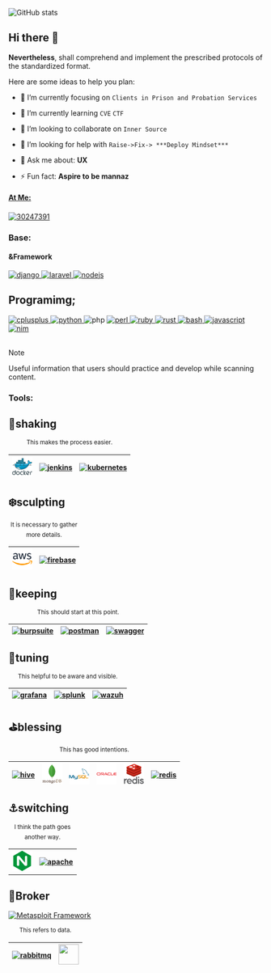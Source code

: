 ![GitHub stats](https://github-readme-stats.vercel.app/api?username=supertee003&show_icons=truer&rank_icon=github&theme=onedark)
## Hi there 👋


**Nevertheless**, shall comprehend and implement the prescribed protocols of the standardized format.

Here are some ideas to help you plan:

- 🔭 I’m currently focusing on
  `Clients in Prison and Probation Services`
  
- 🌱 I’m currently learning 
  `CVE`
  `CTF`
  
- 👯 I’m looking to collaborate on 
  `Inner Source`

- 🤔 I’m looking for help with 
  `Raise->Fix-> ***Deploy Mindset***`
  
- 💬 Ask me about: **UX** 
- ⚡ Fun fact: **Aspire to be mannaz**

<h4 align="left">
  <ins>At Me:</ins>
</h4>
  <p align="left">
    <a href="https://stackoverflow.com/users/30247391" target="blank">
      <img align="center" src="https://raw.githubusercontent.com/rahuldkjain/github-profile-readme-generator/master/src/images/icons/Social/stack-overflow.svg" alt="30247391" height="30" width="40" /> </a>
  </p>

<h3 align="left">Base:</h3>
  
  <h4>&Framework</h4>
    <div display="flex">
      <a href="https://docs.djangoproject.com/en/5.2/topics/security/" target="_blank" rel="noreferrer">
        <img src="https://img.shields.io/badge/django-%231A1928?style=for-the-badge&logo=django&logoColor=%23FFFFFF&labelColor=%23092E20" alt="django"/> </a>
      <a href="https://laravel.com/docs/5.1/" target="_blank" rel="noreferrer">
        <img src="https://img.shields.io/badge/laravel-%23252D37?style=for-the-badge&logo=laravel&logoColor=%23FF2D20&labelColor=%23FFFFFF" alt="laravel"/> </a>
      <a href="https://nodejs.org/en/learn/getting-started/introduction-to-nodejs" target="_blank" rel="noreferrer">
        <img src="https://img.shields.io/badge/nodedotjs-%232B2B2B?style=for-the-badge&logo=nodedotjs&logoColor=%235FA04E&labelColor=%23FFFFFF" alt="nodejs"/> </a>
    </div>
  <h2>Programimg;</h2>
    <div display="flex">
      <a href="https://chromium.googlesource.com/chromium/src/+/HEAD/docs/security/rule-of-2.md" target="_blank" rel="noreferrer">
        <img src="https://img.shields.io/badge/cplusplus-%23A8B9CC?style=for-the-badge&logo=cplusplus&logoColor=%23F3F5F5&labelColor=%235881D8" alt="cplusplus"/> </a>
      <a href="https://owasp.org/www-project-pytm/" target="_blank" rel="noreferrer">
        <img src="https://img.shields.io/badge/python-%23ECD53F?style=for-the-badge&logo=python&logoColor=%23E8E8E8&labelColor=%233776AB" alt="python"/> </a
      <a href="https://cheatsheetseries.owasp.org/cheatsheets/PHP_Configuration_Cheat_Sheet.html" target="_blank" rel="noreferrer">
        <img src="https://img.shields.io/badge/php-%236C78AF?style=for-the-badge&logo=php&logoColor=%234A5F88&labelColor=%23FAFAFA" alt="php"/> </a>
      <a href="https://perldoc.perl.org/perlsec" target="_blank" rel="noreferrer">
        <img src="https://img.shields.io/badge/perl-%230073A1?style=for-the-badge&logo=perl&logoColor=%23000000&labelColor=%23FFFFFF" alt="perl"/> </a>
      <a href="https://cheatsheetseries.owasp.org/cheatsheets/Ruby_on_Rails_Cheat_Sheet.html" target="_blank" rel="noreferrer">
        <img src="https://img.shields.io/badge/ruby-%23000000?style=for-the-badge&logo=ruby&logoColor=%23CC342D&labelColor=%23FFFFFF" alt="ruby"/> </a>
      <a href="https://perldoc.perl.org/perlsec" target="_blank" rel="noreferrer">
        <img src="https://img.shields.io/badge/rust-%23000000?style=for-the-badge&logo=rust&logoColor=%23000000&labelColor=%23FFFFFF" alt="rust"/> </a>
      <a href="https://edu.anarcho-copy.org/Against%20Security%20-%20Self%20Security/Cybersecurity_Ops_with_bash_Attack.pdf" target="_blank" rel="noreferrer">
        <img src="https://img.shields.io/badge/gnubash-%23000000?style=for-the-badge&logo=gnubash&logoColor=%23000000&labelColor=%23FFFFFF" alt="bash"/> </a>
      <a href="https://cheatsheetseries.owasp.org/cheatsheets/Java_Security_Cheat_Sheet.html" target="_blank" rel="noreferrer">
        <img src="https://img.shields.io/badge/javascript-%23999999?style=for-the-badge&logo=javascript&logoColor=%23F7DF1E&labelColor=%23000" alt="javascript"/> </a>
      <a href="https://nimprogrammingbook.com/book/nimprogramming_base16.pdf" target="_blank" rel="noreferrer"/> 
        <img src="https://img.shields.io/badge/nim-%23FFE953?style=for-the-badge&logo=nim&labelColor=%23000000" alt="nim"/> </a>
    </div> <br>
    
> [!NOTE]
> Useful information that users should practice and develop while scanning content.

  <h3>Tools:</h3>
  <h2>🚥shaking</h2>
    <div display="flex">   
      <table class="center">
        <caption>
          <sup>This makes the process easier.</sup>
        </caption>
        <thead>
          <tr>
            <th scope="col">
              <a href="https://5gcroco.eu/images/templates/rsvario/images/5GCroCo_DockerSecurityBasics_Training.pdf" target="_blank" rel="noreferrer"> 
              <img src="https://raw.githubusercontent.com/devicons/devicon/master/icons/docker/docker-original-wordmark.svg" alt="docker" width="40" height="40"/></a>
            </th>
            <th scope="col">
              <a href="https://https://www.jenkins.io/doc/book/security/managing-security/" target="_blank" rel="noreferrer"> 
              <img src="https://www.vectorlogo.zone/logos/jenkins/jenkins-icon.svg" alt="jenkins" width="40" height="40"/> </a></th>
            <th scope="col">
              <a href="https://edu.anarcho-copy.org/GNU%20Linux%20-%20Unix-Like/DevOps/Learn%20Kubernetes%20Security.pdf" target="_blank" rel="noreferrer">
              <img src="https://www.vectorlogo.zone/logos/kubernetes/kubernetes-icon.svg" alt="kubernetes" width="40" height="40"/> </a></th>
          </tr>
        </thead>
        <!--<tbody>
          <tr>
            <th scope="row"></th>
            <th scope="row"></th>
            <th scope="row"></th>
          </tr>
        </tbody>
        <tfoot>
          <tr>
            <th scope="row" colspan="3"></th>
          </tr>
        </tfoot>-->
      </table>
    </div>
  <h2>❄️sculpting</h2>
    <div display="flex">   
      <table class="center">
       <caption>
         <sup>It is necessary to gather more details.</sup>
       </caption>
        <thead>
          <tr>
            <th scope="col">
              <a href="https://docs.aws.amazon.com/pdfs/whitepapers/latest/aws-overview/aws-overview.pdf" target="_blank" rel="noreferrer"> 
              <img src="https://raw.githubusercontent.com/devicons/devicon/master/icons/amazonwebservices/amazonwebservices-original-wordmark.svg" alt="aws" width="40" height="40"/> </a>
            </th>
            <th scope="col">
              <a href="https://norma.ncirl.ie/7426/1/manoharbabu.pdf" target="_blank" rel="noreferrer">
              <img src="https://upload.wikimedia.org/wikipedia/commons/8/85/Firebase.svg" alt="firebase" width="40" height="40"/> </a>
            </th>
          </tr>
        </thead> 
        <!--<tbody>
          <tr>
            <th scope="row"></th>
            <th scope="row"></th>
            <th scope="row"></th>
          </tr>
        </tbody>
        <tfoot>
          <tr>
            <th scope="row" colspan="3"></th>
          </tr>
        </tfoot>-->
      </table>
    </div>
  <h2>🎏keeping</h2>
    <div display="flex">
      <table class="center">
       <caption>
         <sup>This should start at this point.</sup>
       </caption>
        <thead>
          <tr>
            <th scope="col">
              <a href="https://github.com/DingyShark/BurpSuiteCertifiedPractitioner" target="_blank" rel="noreferrer">
              <img src="https://www.svgrepo.com/show/454430/burpsuite-security-software.svg" alt="burpsuite" width="40" height="40"/> </a>
            </th>
            <th scope="col">
              <a href="https://voyager.postman.com/pdf/2023-state-of-the-api-report-postman.pdf" target="_blank" rel="noreferrer"> 
              <img src="https://www.vectorlogo.zone/logos/getpostman/getpostman-icon.svg" alt="postman" width="40" height="40"/> </a>
            <th scope="col">
              <a href="https://swagger.io/docs/specification/v2_0/authentication/authentication/" target="_blank" rel="noreferrer">
              <img srv="https://upload.wikimedia.org/wikipedia/commons/c/c5/Cib-swagger_%28CoreUI_Icons_v1.0.0%29.svg" alt="swagger" width="40" height="40"/> </a>
            </th>
          </tr>
        </thead>
      </table>
    </div>
  <h2>🎿tuning</h2>
    <div display="flex">
      <table class="center">
       <caption>
         <sup>This helpful to be aware and visible.</sup>
       </caption>
        <thead>
          <tr>
            <th scope="col">
              <a href="https://www.cisco.com/c/en/us/support/docs/wireless/policy-suite-mobile/214788-introduction-of-grafana-and-its-usage.pdf" target="_blank" rel="noreferrer">
              <img src="https://www.vectorlogo.zone/logos/grafana/grafana-icon.svg" alt="grafana" width="40" height="40"/> </a>
            </th>
            <th scope="col">
              <a href="https://github.com/subbukandula/Splunk/blob/master/Splunk%206.X%20Fundamentals%20Part%201%20(eLearning).pdf" target="_blank" rel="noreferrer">
              <img src="https://upload.wikimedia.org/wikipedia/commons/1/1d/Splunk_logo.svg" alt="splunk" width="40" height="40"/> </a>
            </th>
            <th scope="col">
              <a href="https://book.blueteamguides.com/xdr/wazuh" target="_blank" rel="noreferrer">
                <img src="https://upload.wikimedia.org/wikipedia/commons/3/36/Wazuh-2016_2022-Logo.svg" alt="wazuh" width="40" height="40"/> </a>
            </th>
            <!--<th>
              <a href="_blank" target="noreferrer" rel="">
                <img src="" alt="" width="40" height="40"/> </a>
            </th>-->
          </tr>
        </thead>
      </table>
    </div>
  <h2>⛳blessing</h2>
    <div display="flex">
      <table class="center">
       <caption>
         <sup>This has good intentions.</sup>
       </caption>
        <thead>
          <tr>
            <th scope="col">
              <a href="https://hive.apache.org/" target="_blank" rel="noreferrer">
              <img src="https://www.vectorlogo.zone/logos/apache_hive/apache_hive-icon.svg" alt="hive" width="40" height="40"/> </a>
            </th>
            <th scope="col">
              <a href="https://www.mongodb.com/" target="_blank" rel="noreferrer">
              <img src="https://raw.githubusercontent.com/devicons/devicon/master/icons/mongodb/mongodb-original-wordmark.svg" alt="mongodb" width="40" height="40"/> </a>
            </th>
            <th scope="col">
              <a href="https://www.mysql.com/" target="_blank" rel="noreferrer">
              <img src="https://raw.githubusercontent.com/devicons/devicon/master/icons/mysql/mysql-original-wordmark.svg" alt="mysql" width="40" height="40"/> </a>
            </th>
            <th scope="col">
              <a href="https://www.oracle.com/" target="_blank" rel="noreferrer">
              <img src="https://raw.githubusercontent.com/devicons/devicon/master/icons/oracle/oracle-original.svg" alt="oracle" width="40" height="40"/> </a>
            </th>
            <th scope="col">
              <a href="https://redis.io" target="_blank" rel="noreferrer">
              <img src="https://raw.githubusercontent.com/devicons/devicon/master/icons/redis/redis-original-wordmark.svg" alt="redis" width="40" height="40"/> </a>
            </th>
            <th scope="col">
              <a href="https://k0d.cc/storage/books/Databases/Postgresql/PostgreSQL%20Up%20and%20Running,%202nd%20Edition.pdf" target="_blank" rel="noreferrer">
                <img src="https://upload.wikimedia.org/wikipedia/commons/2/29/Postgresql_elephant.svg" alt="redis" width="40" height="40"/> </a>
            </th>
          </tr>
        </thead>
      </table>
    </div>
  <h2>⚓switching</h2>
    <div display="flex">
      <table class="center">
       <caption>
         <sup>I think the path goes another way.</sup>
       </caption>
        <thrad>
          <tr>
            <th>
              <a href="https://altair.pw/pub/doc/nginx/Mastering%20NGINX/Mastering%20NGINX.pdf" target="_blank" rel="noreferrer">
              <img src="https://raw.githubusercontent.com/devicons/devicon/master/icons/nginx/nginx-original.svg" alt="nginx" width="40" height="40"/> </a>
            </th>
            <th>
              <a href="https://www.dedoimedo.com/computers/www.dedoimedo.com-apache-web-server-lm.pdf" target="_blank" rel="noreferrer">
              <img src="https://www.vectorlogo.zone/logos/apache/apache-official.svg" alt="apache" width="40" height="40"/> </a>
            </th>
          </tr>
        </thrad>
      </table>
    </div> 
    <h2>📙Broker</h2
      <div display="flex">
        <table class="center">
          <caption>
            <sup>This refers to data.</sup>
          </caption>
           <thead>
            <tr>
              <th>
                <a href="https://api.pageplace.de/preview/DT0400.9781849516518_A24191023/preview-9781849516518_A24191023.pdf" target="_blank" rel="noreferrer">
                <img src="https://www.vectorlogo.zone/logos/rabbitmq/rabbitmq-icon.svg" alt="rabbitmq" width="40" height="40"/> </a>
              </th>
              <th scope="col">
              <a href="https://ptgmedia.pearsoncmg.com/images/0131407333/downloads/0131407333.pdf" target="_blank" rel="noreferrer">
              <img src="https://upload.wikimedia.org/wikipedia/commons/c/c5/Articons-black_cyberghost.svg" alt="" width="40" height="40"/> </a>
            </th
              <th scope="col">
              <a href="https://edu.anarcho-copy.org/Against%20Security%20-%20Self%20Security/Metasploit%20Penetration%20Testing%20Cookbook.pdf" target="_blank" rel="noreferrer">
              <img src="https://upload.wikimedia.org/wikipedia/commons/4/4f/Metasploit_logo_and_wordmark.svg" alt="Metasploit Framework" width="40" height="10"/> </a>
            </th>
            </tr>
           </thead>
        </table>
      </div>
